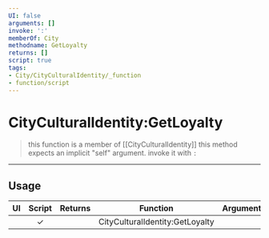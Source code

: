 ```yaml
---
UI: false
arguments: []
invoke: ':'
memberOf: City
methodname: GetLoyalty
returns: []
script: true
tags:
- City/CityCulturalIdentity/_function
- function/script
---
```

# CityCulturalIdentity:GetLoyalty
> this function is a member of [[CityCulturalIdentity]]
> this method expects an implicit "self" argument. invoke it with `:`
-----
## Usage
|  UI | Script | Returns | Function | Arguments |
|:---:|:------:|-------:|:--------:|:---------|
| |✓||CityCulturalIdentity:GetLoyalty||
